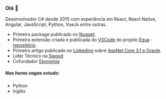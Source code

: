 ### Olá 👋

Desenvolvedor C# desde 2015 com experiência em React, React Native, Angular, JavaScript, Python, VueJs entre outras.

* Primeiro package publicado no [Nugget](https://www.nuget.org/packages/DapperExtensions.Oracle/).
* Primeira extensão criada e publicada do [VSCode](https://marketplace.visualstudio.com/items?itemName=LinguagemEgua.linguagem-egua-vscode) do projeto [Egua](https://egua.tech/) - [repositório](https://github.com/eguatech/egua-extensao-vscode).
* Primeiro artigo publicado no [Linkeding](https://www.linkedin.com/in/samuel-renan-gon%C3%A7alves-vaz-b6b83a103/) sobre [AspNet Core 3.1 e Oracle](https://www.linkedin.com/pulse/aspnet-core-31-e-oracle-samuel-renan-g-vaz/).
* Líder Técnico na [Swood](https://useswood.com/)
* Cofundador [Ekonomia](http://ekonomia.com.br/)

##### Nas horas vagas estudo:

 - Python
 - Inglês

<!--
**samuelrvg/samuelrvg** is a ✨ _special_ ✨ repository because its `README.md` (this file) appears on your GitHub profile.

Here are some ideas to get you started:

- 🔭 I’m currently working on ...
- 🌱 I’m currently learning ...
- 👯 I’m looking to collaborate on ...
- 🤔 I’m looking for help with ...
- 💬 Ask me about ...
- 📫 How to reach me: ...
- 😄 Pronouns: ...
- ⚡ Fun fact: ...
-->
